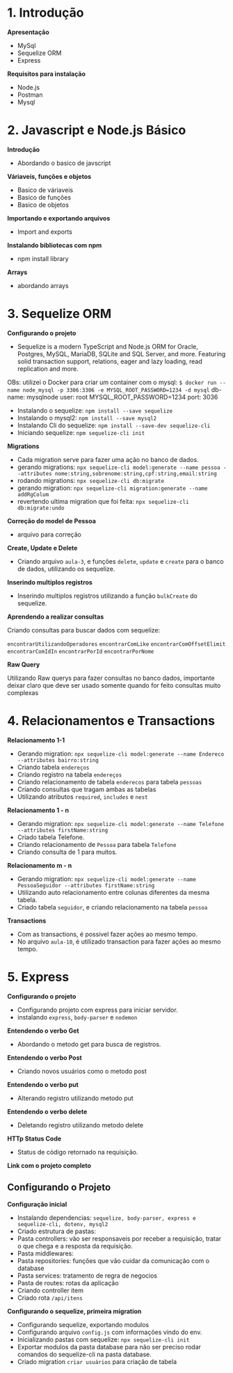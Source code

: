 # 1. Introdução

**Apresentação**

- MySql
- Sequelize ORM
- Express

**Requisitos para instalação**

- Node.js
- Postman
- Mysql

# 2. Javascript e Node.js Básico

**Introdução**

- Abordando o basico de javscript

**Váriaveis, funções e objetos**

- Basico de váriaveis
- Basico de funções
- Basico de objetos

**Importando e exportando arquivos**

- Import and exports

**Instalando bibliotecas com npm**

- npm install library

**Arrays**

- abordando arrays

# 3. Sequelize ORM

**Configurando o projeto**

- Sequelize is a modern TypeScript and Node.js ORM for Oracle, Postgres, MySQL, MariaDB, SQLite and SQL Server, and more. Featuring solid transaction support, relations, eager and lazy loading, read replication and more.

OBs: utilizei o Docker para criar um container com o mysql:
`$ docker run --name node_mysql -p 3306:3306 -e MYSQL_ROOT_PASSWORD=1234 -d mysql`
db-name: mysqlnode
user: root
MYSQL_ROOT_PASSWORD=1234
port: 3036

- Instalando o sequelize: `npm install --save sequelize`
- Instalando o mysql2: `npm install --save mysql2`
- Instalando Cli do sequelize: `npm install --save-dev sequelize-cli`
- Iniciando sequelize: `npm sequelize-cli init`

**Migrations**

- Cada migration serve para fazer uma ação no banco de dados.
- gerando migrations: `npx sequelize-cli model:generate --name pessoa --attributes nome:string,sobrenome:string,cpf:string,email:string`
- rodando migrations: `npx sequelize-cli db:migrate`
- gerando migration: `npx sequelize-cli migration:generate --name addRgColum`
- revertendo ultima migration que foi feita: `npx sequelize-cli db:migrate:undo`

**Correção do model de Pessoa**

- arquivo para correção

**Create, Update e Delete**

- Criando arquivo `aula-3`, e funções `delete`, `update` e `create` para o banco de dados, utilizando os sequelize.

**Inserindo multiplos registros**

- Inserindo multiplos registros utilizando a função `bulkCreate` do sequelize.

**Aprendendo a realizar consultas**

Criando consultas para buscar dados com sequelize:

`encontrarUtilizandoOperadores`
`encontrarComLike`
`encontrarComOffsetElimit`
`encontrarComIdIn`
`encontrarPorId`
`encontrarPorNome`

**Raw Query**

Utilizando Raw querys para fazer consultas no banco dados, importante deixar claro que deve ser usado somente quando for feito consultas
muito complexas

# 4. Relacionamentos e Transactions

**Relacionamento 1-1**

- Gerando migration: `npx sequelize-cli model:generate --name Endereco --attributes bairro:string`
- Criando tabela `endereços`
- Criando registro na tabela `endereços`
- Criando relacionamento de tabela `enderecos` para tabela `pessoas`
- Criando consultas que tragam ambas as tabelas
- Utilizando atributos `required`, `includes` e `nest`

**Relacionamento 1 - n**

- Gerando migration: `npx sequelize-cli model:generate --name Telefone --attributes firstName:string`
- Criado tabela Telefone.
- Criando relacionamento de `Pessoa` para tabela `Telefone`
- Criando consulta de 1 para muitos.

**Relacionamento m - n**

- Gerando migration: `npx sequelize-cli model:generate --name PessoaSeguidor --attributes firstName:string`
- Utilizando auto relacionamento entre colunas diferentes da mesma tabela.
- Criado tabela `seguidor`, e criando relacionamento na tabela `pessoa`

**Transactions**

- Com as transactions, é possivel fazer ações ao mesmo tempo.
- No arquivo `aula-10`, é utilizado transaction para fazer ações ao mesmo tempo.

# 5. Express

**Configurando o projeto**

- Configurando projeto com express para iniciar servidor.
- instalando `express`, `body-parser` e `nodemon`

**Entendendo o verbo Get**

- Abordando o metodo get para busca de registros.

**Entendendo o verbo Post**

- Criando novos usuários como o metodo post

**Entendendo o verbo put**

- Alterando registro utilizando metodo put

**Entendendo o verbo delete**

- Deletando registro utilizando metodo delete

**HTTp Status Code**

- Status de código retornado na requisição.

**Link com o projeto completo**

## Configurando o Projeto

**Configuração inicial**

- Instalando dependencias: `sequelize, body-parser, express e sequelize-cli, dotenv, mysql2`
- Criado estrutura de pastas:
- Pasta controllers: vão ser responsaveis por receber a requisição, tratar o que chega e a resposta da requisição.
- Pasta middlewares:
- Pasta repositories: funções que vão cuidar da comunicação com o database
- Pasta services: tratamento de regra de negocios
- Pasta de routes: rotas da aplicação
- Criando controller item
- Criado rota `/api/itens`

**Configurando o sequelize, primeira migration**

- Configurando sequelize, exportando modulos
- Configurando arquivo `config.js` com informações vindo do env.
- Inicializando pastas com sequelize: `npx sequelize-cli init`
- Exportar modulos da pasta database para não ser preciso rodar comandos do sequelize-cli na pasta database.
- Criado migration `criar usuários` para criação de tabela
